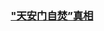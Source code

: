 <a href='http://package.minghui.org/mh/packages/zifen/'><h3 align="center"><b>"天安门自焚”真相</b></h3></a>
